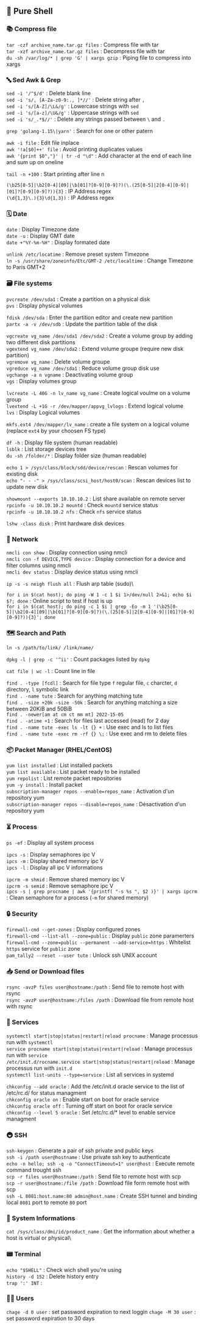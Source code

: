 ## :shell: Pure Shell
### 📚 Compress file

```tar -czf archive_name.tar.gz files``` : Compress file with tar \
```tar -xzf archive_name.tar.gz files``` : Decompress file with tar \
```du -sh /var/log/* | grep 'G' | xargs gzip``` : Piping file to compress into xargs

### 🔤 Sed Awk & Grep

```sed -i '/^$/d'``` : Delete blank line\
```sed -i 's/, [A-Za-z0-9:., ]*//'``` : Delete string after ``,``\
```sed -i 's/[A-Z]/\L&/g'``` : Lowercase strings with ``sed`` \
```sed -i 's/[a-z]/\U&/g'``` : Uppercase strings with ``sed`` \
```sed -i 's/_.*$//'``` : Delete any strings passed between ``\`` and ``.``

```grep 'golang-1.15\|yarn'``` : Search for one or other patern

```awk -i file``` : Edit file inplace \
```awk '!a[$0]++' file``` : Avoid printing duplicates values \
```awk '{print $0","}' | tr -d "\d"``` : Add character at the end of each line and sum up on oneline

```tail -n +100``` : Start printing after line n

```(\b25[0-5]|\b2[0-4][09]|\b[01]?[0-9][0-9]?)(\.(25[0-5]|2[0-4][0-9]|[01]?[0-9][0-9]?)){3}``` : IP Address regex \
```(\d{1,3}\.){3}\d{1,3})``` : IP Address regex


### 🗓 Date

```date``` : Display Timezone date\
```date -u``` : Display GMT date \
```date +"%Y-%m-%H"``` : Display formated date

```unlink /etc/locatime``` : Remove preset system Timezone\
```ln -s /usr/share/zoneinfo/Etc/GMT-2 /etc/localtime``` : Change Timezone to Paris GMT+2

### 🗃 File systems

```pvcreate /dev/sda1``` : Create a partition on a physical disk \
```pvs``` : Display physical volumes

```fdisk /dev/sda``` : Enter the partition editor and create new partition \
```partx -a -v /dev/sdb``` : Update the partition table of the disk

```vgcreate vg_name /dev/sda1 /dev/sda2``` : Create a volume group by adding two different disk partitions \
```vgextend vg_name /dev/sda2``` : Extend volume groupe (require new disk partition) \
```vgremove vg_name``` : Delete volume groupe \
```vgreduce vg_name /dev/sda1``` : Reduce volume group disk use \
```vgchange -a n vgname``` : Deactivating volume group \
```vgs``` : Display volumes group

```lvcreate -L 40G -n lv_name vg_name``` : Create logical voulme on a volume group \
```lvextend -L +1G -r /dev/mapper/appvg_lvlogs``` : Extend logical volume \
```lvs``` : Display Logical volumes

```mkfs.ext4 /dev/mapper/lv_name``` : create a file system on a logical volume (replace ```ext4``` by your choosen FS type)

```df -h``` : Display file system (human readable) \
```lsblk``` : List storage devices tree \
```du -sh /folder/*``` : Display folder size (human readable)

```echo 1 > /sys/class/block/sdd/device/rescan``` : Rescan volumes for existing disk \
```echo "- - -" > /sys/class/scsi_host/host0/scan``` : Rescan devices list to update new disk

```showmount --exports 10.10.10.2``` : List share available on remote server \
```rpcinfo -u 10.10.10.2 mountd``` : Check ``mountd`` service status \
```rpcinfo -u 10.10.10.2 nfs``` : Check ``nfs`` service status

```lshw -class disk``` : Print hardware disk devices

### 📡 Network

```nmcli con show``` : Display connection using nmcli \
```nmcli con -f DEVICE,TYPE device``` : Display connection for a device and filter columns using nmcli \
```nmcli dev status``` : Display device status using nmcli 

```ip -s -s neigh flush all``` : Flush arp table (sudo)\

```for i in $(cat host); do ping -W 1 -c 1 $i 1>/dev/null 2>&1; echo $i $?; done``` : Online script to test if host is up \
```for i in $(cat host); do ping -c 1 $i | grep -Eo -m 1 '(\b25[0-5]|\b2[0-4][09]|\b[01]?[0-9][0-9]?)(\.(25[0-5]|2[0-4][0-9]|[01]?[0-9][0-9]?)){3}'; done```

### 🗺 Search and Path

```ln -s /path/to/link/ /link/name/```

```dpkg -l | grep -c '^ii'``` : Count packages listed by ``dpkg``

```cat file | wc -l``` : Count line in file

```find . -type [fcdl]``` : Search for file type ``f`` regular file, ``c`` charcter, ``d`` directory, ``l`` symbolic link \
```find . -name tute``` : Search for anything matching tute \
```find . -size +20k -size -50k``` : Search for anything matching a size between 20KiB and 50BiB \
```find . -newer[am at cm ct mm mt] 2022-15-05``` \
```find . -atime +1``` : Search for files last accessed (read) for 2 day \
```find . -name tute -exec ls -lt {} +``` : Use exec and ls to list files \
```find . -name tute -exec rm -rf {} \;``` : Use exec and rm to delete files 
 
### 📦 Packet Manager (RHEL/CentOS)

```yum list installed``` : List installed packets \
```yum list available``` : List packet ready to be installed \
```yum repolist``` : List remote packet repositories \
```yum -y install``` : Install packet \
```subscription-manager repos --enable=repos_name``` : Activation d'un repository yum \
```subscription-manager repos --disable=repos_name``` : Désactivation d'un repository yum

### ⏳ Process

```ps -ef``` : Display all system process

```ipcs -s``` : Display semaphores ipc V \
```ipcs -m``` : Display shared memory ipc V \
```ipcs -l``` : Display all ipc V informations

```ipcrm -m shmid``` : Remove shared memory ipc V \
```ipcrm -s semid``` : Remove semaphore ipc V \
```ipcs -s | grep procname | awk '{printf( "-s %s ", $2 )}' | xargs ipcrm``` : Clean semaphore for a process (``-m`` for shared memory)

### 🔒 Security

```firewall-cmd --get-zones``` : Display configured zones\
```firewall-cmd --list-all --zone=public``` : Display `public` zone paramerters\
```firewall-cmd --zone=public --permanent --add-service=https``` : Whitelist `https` service for `public` zone\
```pam_tally2 --reset --user tute``` : Unlock ssh UNIX account

### 📥 Send or Download files

```rsync -avzP files user@hostname:/path``` : Send file to remote host with rsync\
```rsync -avzP user@hostname:/files /path``` : Download file from remote host with rsync

### 🚛 Services

```systemctl start|stop|status|restart|reload procname``` : Manage processus run with ``systemctl`` \
```service procname start|stop|status|restart|reload``` : Manage processus run with ``service`` \
```/etc/init.d/rocname.service start|stop|status|restart|reload``` : Manage processus run with ``init.d`` \
```systemctl list-units --type=service``` : List all services in systemd

```chkconfig --add oracle``` : Add the /etc/init.d oracle service to the list of /etc/rc.d/ for status managment \
```chkconfig oracle on``` : Enable start on boot for oracle service \
```chkconfig oracle off``` : Turning off start on boot for oracle service \
```chkconfig --level 5 oracle``` : Set /etc/rc.d/* level to enable service managment

### 🚇 SSH

```ssh-keygen``` : Generate a pair of ssh private and public keys\
```ssh -i /path user@hostname``` : Use private ssh key to authenticate\
```echo -n hello; ssh -q -o "ConnectTimeout=1" user@host``` : Execute remote command trought ssh\
```scp -r files user@hostname:/path``` : Send file to remote host with scp\
```scp -r user@hostname:/file /path``` : Download file form remote host with scp\
```ssh -L 8081:host.name:80 admin@host.name``` : Create SSH tunnel and binding local ``8081`` port to remote ``80`` port

### 🥥 System Informations

```cat /sys/class/dmi/id/product_name``` : Get the information about whether a host is virtual or physical\

### 📟 Terminal

```echo "$SHELL"``` : Check wich shell you're using \
```history -d 152``` : Delete history entry \
```trap ':' INT``` : 

### 👱‍♂️ Users

```chage -d 0 user``` : set password expiration to next loggin
```chage -M 30 user``` : set password expiration to 30 days
